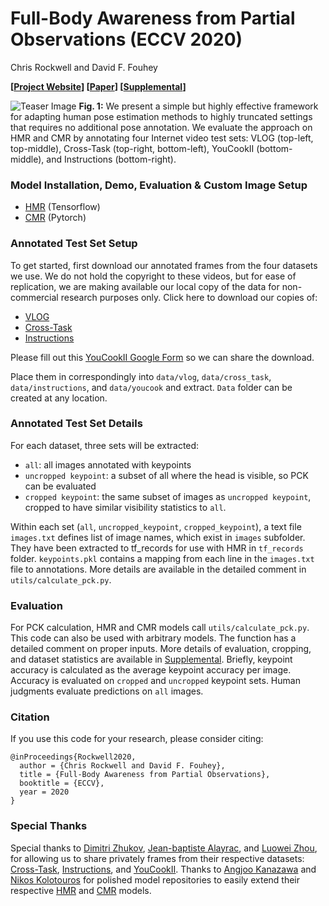 # Full-Body Awareness from Partial Observations (ECCV 2020)

Chris Rockwell and David F. Fouhey

**[[Project Website](https://crockwell.github.io/partial_humans/)] [[Paper](https://crockwell.github.io/partial_humans/data/paper.pdf)] [[Supplemental](https://crockwell.github.io/partial_humans/data/paper-supp.pdf)]**

![Teaser Image](teaser.png)
**Fig. 1:** We present a simple but highly effective framework for adapting human pose estimation methods to highly truncated settings that requires no additional pose annotation. We evaluate the approach on HMR and CMR by annotating four Internet video test sets: VLOG (top-left, top-middle), Cross-Task (top-right, bottom-left), YouCookII (bottom-middle), and Instructions (bottom-right).


### Model Installation, Demo, Evaluation & Custom Image Setup
- [HMR](https://github.com/crockwell/partial_humans/blob/master/hmr/README.md) (Tensorflow)
- [CMR](https://github.com/crockwell/partial_humans/blob/master/GraphCMR/README.md) (Pytorch)

### Annotated Test Set Setup
To get started, first download our annotated frames from the four datasets we use. 
We do not hold the copyright to these videos, but for ease of replication, we are 
making available our local copy of the data for non-commercial 
research purposes only. Click here to download our copies of:

* [VLOG](https://crockwell.github.io/partial_humans/annotated_test_set/vlog/agree.html)
* [Cross-Task](https://crockwell.github.io/partial_humans/annotated_test_set/cross_task/agree.html)
* [Instructions](https://crockwell.github.io/partial_humans/annotated_test_set/instructions/agree.html)

Please fill out this [YouCookII Google Form](https://docs.google.com/forms/d/e/1FAIpQLScfuMCvHvsFRuW0pdYeS0APYm4VOakjo1IF9LJmwdiaiNmiTw/viewform) so we can share the download.

Place them in correspondingly into `data/vlog`, `data/cross_task`, `data/instructions`, and `data/youcook` and extract.
`Data` folder can be created at any location.

### Annotated Test Set Details

For each dataset, three sets will be extracted: 
- `all`: all images annotated with keypoints
- `uncropped keypoint`: a subset of all where the head is visible, so PCK can be evaluated
- `cropped keypoint`: the same subset of images as `uncropped keypoint`, cropped to have similar visibility statistics to `all`.

Within each set (`all`, `uncropped_keypoint`, `cropped_keypoint`), a text file `images.txt` defines list of image names, which exist in `images` subfolder. They have been extracted to tf_records for use with HMR in `tf_records` folder. `keypoints.pkl` contains a mapping from each line in the `images.txt` file to annotations. More details are available in the detailed comment in `utils/calculate_pck.py`.

### Evaluation
For PCK calculation, HMR and CMR models call `utils/calculate_pck.py`. This code can also be used with arbitrary models. The function has a detailed comment on proper inputs. More details of evaluation, cropping, and dataset statistics are available in [Supplemental](https://crockwell.github.io/partial_humans/data/paper-supp.pdf). Briefly, keypoint accuracy is calculated as the average keypoint accuracy per image. Accuracy is evaluated on `cropped` and `uncropped` keypoint sets. Human judgments evaluate predictions on `all` images.

### Citation
If you use this code for your research, please consider citing:
```
@inProceedings{Rockwell2020,
  author = {Chris Rockwell and David F. Fouhey},
  title = {Full-Body Awareness from Partial Observations},
  booktitle = {ECCV},
  year = 2020
}
```

### Special Thanks
Special thanks to [Dimitri Zhukov](https://www.di.ens.fr/dimitri.zhukov/), [Jean-baptiste Alayrac](https://www.jbalayrac.com/), and [Luowei Zhou](https://luoweizhou.github.io/), for allowing us to share privately frames from their respective datasets: [Cross-Task](https://github.com/DmZhukov/CrossTask), [Instructions](https://www.di.ens.fr/willow/research/instructionvideos/), and [YouCookII](http://youcook2.eecs.umich.edu/). Thanks to [Angjoo Kanazawa](https://people.eecs.berkeley.edu/~kanazawa/) and [Nikos Kolotouros](https://www.seas.upenn.edu/~nkolot/) for polished model repositories to easily extend their respective [HMR](https://github.com/akanazawa/hmr) and [CMR](https://github.com/nkolot/GraphCMR/) models.
